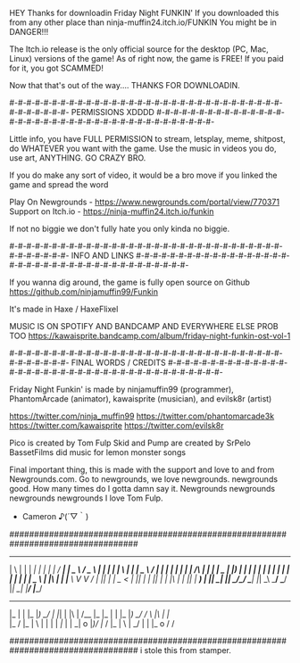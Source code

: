 HEY
Thanks for downloadin Friday Night FUNKIN'
If you downloaded this from any other place than ninja-muffin24.itch.io/FUNKIN
You might be in DANGER!!! 

The Itch.io release is the only official source for the desktop (PC, Mac, Linux) versions of the game!
As of right now, the game is FREE! If you paid for it, you got SCAMMED!

Now that that's out of the way....
THANKS FOR DOWNLOADIN. 

#-#-#-#-#-#-#-#-#-#-#-#-#-#-#-#-#-#-#-#-#-#-#-#-#-#-#-#-#-#-#-#-#-#-#-#-#-#-#-
    PERMISSIONS XDDDD
#-#-#-#-#-#-#-#-#-#-#-#-#-#-#-#-#-#-#-#-#-#-#-#-#-#-#-#-#-#-#-#-#-#-#-#-#-#-#-

Little info, you have FULL PERMISSION to stream, letsplay, meme, shitpost, do WHATEVER you want with the game.
Use the music in videos you do, use art, ANYTHING. GO CRAZY BRO.

If you do make any sort of video, it would be a bro move if you linked the game and spread the word

Play On Newgrounds - https://www.newgrounds.com/portal/view/770371
Support on Itch.io - https://ninja-muffin24.itch.io/funkin

If not no biggie we don't fully hate you only kinda no biggie.


#-#-#-#-#-#-#-#-#-#-#-#-#-#-#-#-#-#-#-#-#-#-#-#-#-#-#-#-#-#-#-#-#-#-#-#-#-#-#-
    INFO AND LINKS
#-#-#-#-#-#-#-#-#-#-#-#-#-#-#-#-#-#-#-#-#-#-#-#-#-#-#-#-#-#-#-#-#-#-#-#-#-#-#-

If you wanna dig around, the game is fully open source on Github
https://github.com/ninjamuffin99/Funkin

It's made in Haxe / HaxeFlixel

MUSIC IS ON SPOTIFY AND BANDCAMP AND EVERYWHERE ELSE PROB TOO
https://kawaisprite.bandcamp.com/album/friday-night-funkin-ost-vol-1


#-#-#-#-#-#-#-#-#-#-#-#-#-#-#-#-#-#-#-#-#-#-#-#-#-#-#-#-#-#-#-#-#-#-#-#-#-#-#-
    FINAL WORDS / CREDITS
#-#-#-#-#-#-#-#-#-#-#-#-#-#-#-#-#-#-#-#-#-#-#-#-#-#-#-#-#-#-#-#-#-#-#-#-#-#-#-

Friday Night Funkin' is made by ninjamuffin99 (programmer), PhantomArcade (animator), kawaisprite (musician), and evilsk8r (artist)

https://twitter.com/ninja_muffin99
https://twitter.com/phantomarcade3k
https://twitter.com/kawaisprite
https://twitter.com/evilsk8r

Pico is created by Tom Fulp
Skid and Pump are created by SrPelo
BassetFilms did music for lemon monster songs


Final important thing, this is made with the support and love to and from Newgrounds.com.
Go to newgrounds, we love newgrounds. newgrounds good. How many times do I gotta damn say it. Newgrounds newgrounds newgrounds newgrounds
I love Tom Fulp.

- Cameron ♪(´▽｀)

##################################################################################
                                                                                  
 _   _   _____   _      _    ____   ____     ___    _   _   _   _   ____    ____  
| \ | | | ____| | |    | |  / ___| |  _ \   / _ \  | | | | | \ | | |  _ \  / ___| 
|  \| | |  _|   | | /\ | | | |  _  | |_) | | | | | | | | | |  \| | | | | | \___ \ 
| |\  | | |___   \ V  V /  | |_| | |  _ <  | |_| | | |_| | | |\  | | |_| |  ___) |
|_| \_| |_____|   \_/\_/    \____| |_| \_\  \___/   \___/  |_| \_| |____/  |____/ 
 _       _  _     ___    ___       __              _       _  _       _        _  
|_ |  | |_ |_) \_/ | |_|  |  |\ | /__     |_      |_ |  | |_ |_) \_/ / \ |\ | |_  
|_  \/  |_ | \  |  | | | _|_ | \| \_| o   |_)\/   |_  \/  |_ | \  |  \_/ | \| |_ o
                                      /      /                                    
                                                                                  
##################################################################################
i stole this from stamper.
